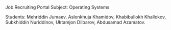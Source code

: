 Job Recruiting Portal
Subject: Operating Systems

Students: Mehriddin Jumaev, Aslonkhuja Khamidov, Khabibullokh Khallokov, Subkhiddin Nuriddinov, Uktamjon Dilbarov, Abdusamad Azamatov. 
